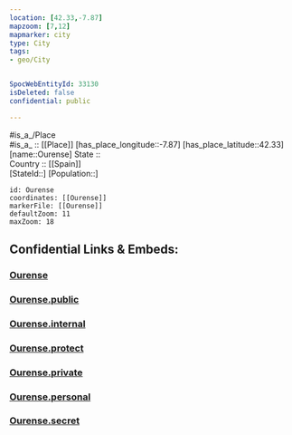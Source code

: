 ```yaml
---
location: [42.33,-7.87] 
mapzoom: [7,12] 
mapmarker: city 
type: City
tags:
- geo/City


SpocWebEntityId: 33130
isDeleted: false
confidential: public

---
```

#is_a_/Place  
#is_a_ :: [[Place]] 
[has_place_longitude::-7.87] 
[has_place_latitude::42.33] 
[name::Ourense] 
State ::  
Country :: [[Spain]]  
[StateId::] 
[Population::] 



```leaflet
id: Ourense
coordinates: [[Ourense]] 
markerFile: [[Ourense]] 
defaultZoom: 11 
maxZoom: 18
```


## Confidential Links & Embeds: 

### [Ourense](/_Standards/Earth/Continent/Europe/Europe~South/Spain/Provinces~Spain/Galicia/Orense.Province/City/Ourense.md) 

### [Ourense.public](/_public/Earth/Continent/Europe/Europe~South/Spain/Provinces~Spain/Galicia/Orense.Province/City/Ourense.public.md) 

### [Ourense.internal](/_internal/Earth/Continent/Europe/Europe~South/Spain/Provinces~Spain/Galicia/Orense.Province/City/Ourense.internal.md) 

### [Ourense.protect](/_protect/Earth/Continent/Europe/Europe~South/Spain/Provinces~Spain/Galicia/Orense.Province/City/Ourense.protect.md) 

### [Ourense.private](/_private/Earth/Continent/Europe/Europe~South/Spain/Provinces~Spain/Galicia/Orense.Province/City/Ourense.private.md) 

### [Ourense.personal](/_personal/Earth/Continent/Europe/Europe~South/Spain/Provinces~Spain/Galicia/Orense.Province/City/Ourense.personal.md) 

### [Ourense.secret](/_secret/Earth/Continent/Europe/Europe~South/Spain/Provinces~Spain/Galicia/Orense.Province/City/Ourense.secret.md)

